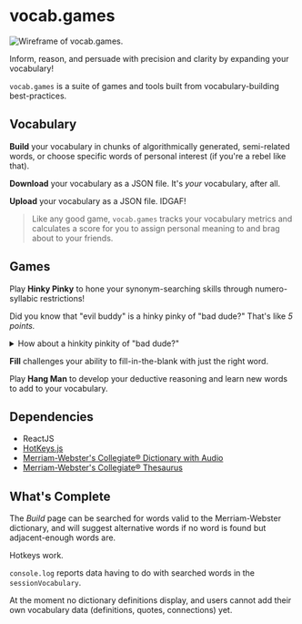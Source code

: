 # vocab.games

![Wireframe of vocab.games.](https://i.imgur.com/nwFkyXf.png)

Inform, reason, and persuade with precision and clarity by expanding your vocabulary! 

`vocab.games` is a suite of games and tools built from vocabulary-building best-practices.

## Vocabulary

**Build** your vocabulary in chunks of algorithmically generated, semi-related words, or choose specific words of personal interest (if you're a rebel like that).

**Download** your vocabulary as a JSON file. It's *your* vocabulary, after all.

**Upload** your vocabulary as a JSON file. IDGAF!

> Like any good game, `vocab.games` tracks your vocabulary metrics and calculates a score for you to assign personal meaning to and brag about to your friends.

## Games

Play **Hinky Pinky** to hone your synonym-searching skills through numero-syllabic restrictions!

Did you know that "evil buddy" is a hinky pinky of "bad dude?" That's like *5 points.*

<details>
  <summary>How about a hinkity pinkity of "bad dude?"</summary>
  *Sinister gentleman* or *villainous grandfather* both work. Each word should be 3 syllables and synonymous with "bad" or "dude."
</details>

**Fill** challenges your ability to fill-in-the-blank with just the right word.

Play **Hang Man** to develop your deductive reasoning and learn new words to add to your vocabulary.

## Dependencies

* ReactJS
* [HotKeys.js](https://github.com/jaywcjlove/hotkeys)
* [Merriam-Webster's Collegiate® Dictionary with Audio](https://dictionaryapi.com/products/api-collegiate-dictionary)
* [Merriam-Webster's Collegiate® Thesaurus](https://dictionaryapi.com/products/api-collegiate-thesaurus)

## What's Complete

The *Build* page can be searched for words valid to the Merriam-Webster dictionary, and will suggest alternative words if no word is found but adjacent-enough words are.

Hotkeys work.

`console.log` reports data having to do with searched words in the `sessionVocabulary`.

At the moment no dictionary definitions display, and users cannot add their own vocabulary data (definitions, quotes, connections) yet.